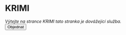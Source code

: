 <html lang="cs">
<head>
    <meta charset="UTF-8">
    <meta name="viewport" content="width=device-width, initial-scale=1.0">
    <link rel="stylesheet" href="styles.css">
</head>
<body>


<h1>KRIMI</h1>
<em>Výtejte na strance KRIMI  tato stranka je dovážejicí služba.</em>
<br>
<button id="myButton">Objednat</button>

<script>
    document.getElementById('myButton').addEventListener('click', function() {
        window.open('https://webpubl.github.io/kontakt/', '_blank');
    });
</script>

</body>
</html>
